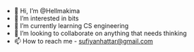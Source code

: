 - 👋 Hi, I’m @Hellmakima
- 👀 I’m interested in bits
- 🌱 I’m currently learning CS engineering
- 💞️ I’m looking to collaborate on anything that needs thinking
- 📫 How to reach me - sufiyanhattar@gmail.com

<!---
Hellmakima/Hellmakima is a ✨ special ✨ repository because its `README.md` (this file) appears on your GitHub profile.
You can click the Preview link to take a look at your changes.
--->
